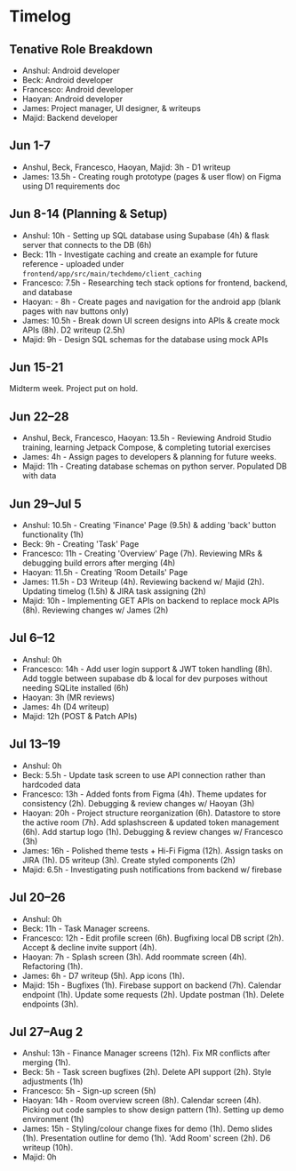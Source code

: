 # Timelog

## Tenative Role Breakdown

- Anshul: Android developer
- Beck: Android developer
- Francesco: Android developer
- Haoyan: Android developer
- James: Project manager, UI designer, & writeups
- Majid: Backend developer

## Jun 1-7

- Anshul, Beck, Francesco, Haoyan, Majid: 3h - D1 writeup
- James: 13.5h - Creating rough prototype (pages & user flow) on Figma using D1 requirements doc

## Jun 8-14 (Planning & Setup)

- Anshul: 10h - Setting up SQL database using Supabase (4h) & flask server that connects to the DB (6h)
- Beck: 11h - Investigate caching and create an example for future reference - uploaded under `frontend/app/src/main/techdemo/client_caching`
- Francesco: 7.5h - Researching tech stack options for frontend, backend, and database
- Haoyan: - 8h - Create pages and navigation for the android app (blank pages with nav buttons only)
- James: 10.5h - Break down UI screen designs into APIs & create mock APIs (8h). D2 writeup (2.5h)
- Majid: 9h - Design SQL schemas for the database using mock APIs

## Jun 15-21

Midterm week. Project put on hold.

## Jun 22–28

- Anshul, Beck, Francesco, Haoyan: 13.5h - Reviewing Android Studio training, learning Jetpack Compose, & completing tutorial exercises
- James: 4h - Assign pages to developers & planning for future weeks.
- Majid: 11h - Creating database schemas on python server. Populated DB with data

## Jun 29–Jul 5

- Anshul: 10.5h - Creating 'Finance' Page (9.5h) & adding 'back' button functionality (1h)
- Beck: 9h - Creating 'Task' Page
- Francesco: 11h - Creating 'Overview' Page (7h). Reviewing MRs & debugging build errors after merging (4h)
- Haoyan: 11.5h - Creating 'Room Details' Page
- James: 11.5h - D3 Writeup (4h). Reviewing backend w/ Majid (2h). Updating timelog (1.5h) & JIRA task assigning (2h)
- Majid: 10h - Implementing GET APIs on backend to replace mock APIs (8h). Reviewing changes w/ James (2h)

## Jul 6–12

- Anshul: 0h
- Francesco: 14h - Add user login support & JWT token handling (8h). Add toggle between supabase db & local for dev purposes without needing SQLite installed (6h)
- Haoyan: 3h (MR reviews)
- James: 4h (D4 writeup)
- Majid: 12h (POST & Patch APIs)

## Jul 13–19

- Anshul: 0h
- Beck: 5.5h - Update task screen to use API connection rather than hardcoded data
- Francesco: 13h - Added fonts from Figma (4h). Theme updates for consistency (2h). Debugging & review changes w/ Haoyan (3h)
- Haoyan: 20h - Project structure reorganization (6h). Datastore to store the active room (7h). Add splashscreen & updated token management (6h). Add startup logo (1h). Debugging & review changes w/ Francesco (3h)
- James: 16h - Polished theme tests + Hi-Fi Figma (12h). Assign tasks on JIRA (1h). D5 writeup (3h). Create styled components (2h)
- Majid: 6.5h - Investigating push notifications from backend w/ firebase

## Jul 20–26

- Anshul: 0h
- Beck: 11h - Task Manager screens.
- Francesco: 12h - Edit profile screen (6h). Bugfixing local DB script (2h). Accept & decline invite support (4h).
- Haoyan: 7h - Splash screen (3h). Add roommate screen (4h). Refactoring (1h).
- James: 6h - D7 writeup (5h). App icons (1h).
- Majid: 15h - Bugfixes (1h). Firebase support on backend (7h). Calendar endpoint (1h). Update some requests (2h). Update postman (1h). Delete endpoints (3h).

## Jul 27–Aug 2

- Anshul: 13h - Finance Manager screens (12h). Fix MR conflicts after merging (1h).
- Beck: 5h - Task screen bugfixes (2h). Delete API support (2h). Style adjustments (1h)
- Francesco: 5h - Sign-up screen (5h)
- Haoyan: 14h - Room overview screen (8h). Calendar screen (4h). Picking out code samples to show design pattern (1h). Setting up demo environment (1h)
- James: 15h - Styling/colour change fixes for demo (1h). Demo slides (1h). Presentation outline for demo (1h). 'Add Room' screen (2h). D6 writeup (10h).
- Majid: 0h
